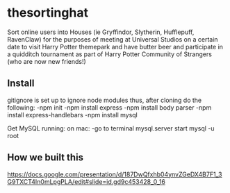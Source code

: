 # thesortinghat
Sort online users into Houses (ie Gryffindor, Slytherin, Hufflepuff, RavenClaw) for the purposes of meeting at Universal Studios on a certain date to visit Harry Potter themepark and have butter beer and participate in a quidditch tournament as part of Harry Potter Community of Strangers (who are now new friends!)


## Install
gitignore is set up to ignore node modules thus, after cloning do the following:
-npm init
-npm install express
-npm install body parser
-npm install express-handlebars
-npm install mysql

Get MySQL running:
on mac:
-go to terminal
mysql.server start
mysql -u root



## How we built this
https://docs.google.com/presentation/d/187DwQfxhb04ynvZGeDX4B7F1_3G9TXCT4In0mLpgPLA/edit#slide=id.gd9c453428_0_16


